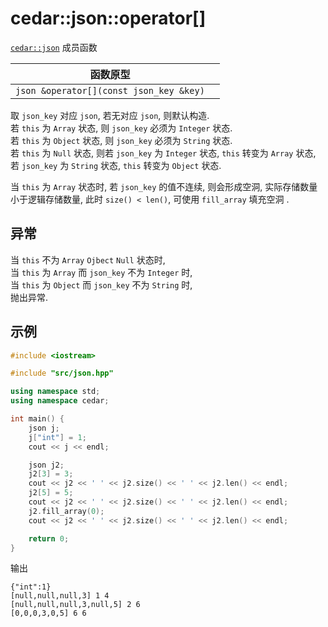 # cedar::json::operator[]

[`cedar::json`](./cedar::json.md) 成员函数

| 函数原型                                |     |
| --------------------------------------- | --- |
| `json &operator[](const json_key &key)` |     |

取 `json_key` 对应 `json`, 若无对应 `json`, 则默认构造.  
若 `this` 为 `Array` 状态, 则 `json_key` 必须为 `Integer` 状态.  
若 `this` 为 `Object` 状态, 则 `json_key` 必须为 `String` 状态.  
若 `this` 为 `Null` 状态, 则若 `json_key` 为 `Integer` 状态, `this` 转变为 `Array` 状态, 若 `json_key` 为 `String` 状态, `this` 转变为 `Object` 状态.

当 `this` 为 `Array` 状态时, 若 `json_key` 的值不连续, 则会形成空洞, 实际存储数量小于逻辑存储数量, 此时 `size() < len()`, 可使用 `fill_array` 填充空洞 .

## 异常

当 `this` 不为 `Array` `Ojbect` `Null` 状态时,  
当 `this` 为 `Array` 而 `json_key` 不为 `Integer` 时,  
当 `this` 为 `Object` 而 `json_key` 不为 `String` 时,  
抛出异常.

## 示例

```cpp
#include <iostream>

#include "src/json.hpp"

using namespace std;
using namespace cedar;

int main() {
    json j;
    j["int"] = 1;
    cout << j << endl;

    json j2;
    j2[3] = 3;
    cout << j2 << ' ' << j2.size() << ' ' << j2.len() << endl;
    j2[5] = 5;
    cout << j2 << ' ' << j2.size() << ' ' << j2.len() << endl;
    j2.fill_array(0);
    cout << j2 << ' ' << j2.size() << ' ' << j2.len() << endl;

    return 0;
}
```

输出

```
{"int":1}
[null,null,null,3] 1 4
[null,null,null,3,null,5] 2 6
[0,0,0,3,0,5] 6 6
```

